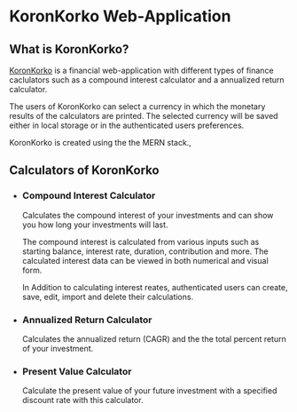 # KoronKorko Web-Application

## What is KoronKorko?

[KoronKorko][1] is a financial web-application with different types of finance caclulators such as a compound interest calculator and a annualized return calculator. 

The users of KoronKorko can select a currency in which the monetary results of the calculators are printed. The selected currency will be saved either in local storage or in the authenticated users preferences.

KoronKorko is created using the the MERN stack.,

## Calculators of KoronKorko

- ### Compound Interest Calculator

    Calculates the compound interest of your investments and can show you how long your investments will last.

    The compound interest is calculated from various inputs such as starting balance, interest rate, duration, contribution and more. The calculated interest data can be viewed in both numerical and visual form.

    In Addition to calculating interest reates, authenticated users can create, save, edit, import and delete their calculations.

- ### Annualized Return Calculator

    Calculates the annualized return (CAGR) and the the total percent return of your investment.

- ### Present Value Calculator

    Calculate the present value of your future investment with a specified discount rate with this calculator.

[1]: https://koronkorko.herokuapp.com/

